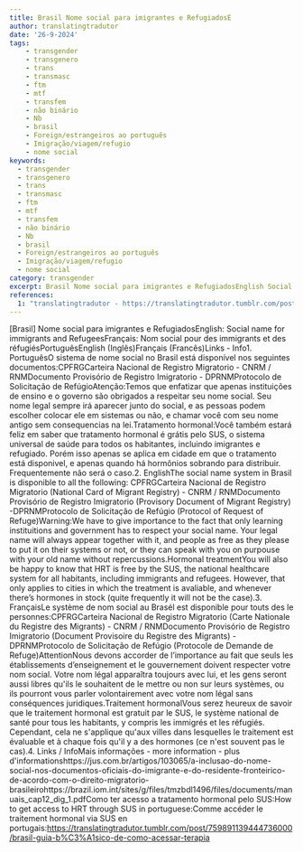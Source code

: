 ```yaml
---
title: Brasil Nome social para imigrantes e RefugiadosE
author: translatingtradutor
date: '26-9-2024'
tags:
    - transgender
    - transgenero
    - trans
    - transmasc
    - ftm
    - mtf
    - transfem
    - não binário
    - Nb
    - brasil
    - Foreign/estrangeiros ao português
    - Imigração/viagem/refugio
    - nome social
keywords:
  - transgender
  - transgenero
  - trans
  - transmasc
  - ftm
  - mtf
  - transfem
  - não binário
  - Nb
  - brasil
  - Foreign/estrangeiros ao português
  - Imigração/viagem/refugio
  - nome social
category: transgender
excerpt: Brasil Nome social para imigrantes e RefugiadosEnglish Social name for immigrants and RefugeesFrançais Nom social pour des immigrants et des réfug...
references:
  1: "translatingtradutor - https://translatingtradutor.tumblr.com/post/762706876125282304/brasil-nome-social-para-imigrantes-e-refugiados"
---
```


[Brasil] Nome social para imigrantes e RefugiadosEnglish: Social name for immigrants and RefugeesFrançais: Nom social pour des immigrants et des réfugiésPortuguêsEnglish (Inglês)Français (Francês)Links - Info1. PortuguêsO sistema de nome social no Brasil está disponível nos seguintes documentos:CPFRGCarteira Nacional de Registro Migratorio - CNRM / RNMDocumento Provisório de Registro Imigratorio - DPRNMProtocolo de Solicitação de RefúgioAtenção:Temos que enfatizar que apenas instituições de ensino e o governo são obrigados a respeitar seu nome social. Seu nome legal sempre irá aparecer junto do social, e as pessoas podem escolher colocar ele em sistemas ou não, e chamar você com seu nome antigo sem consequencias na lei.Tratamento hormonal:Você também estará feliz em saber que tratamento hormonal é grátis pelo SUS, o sistema universal de saúde para todos os habitantes, incluindo imigrantes e refugiado. Porém isso apenas se aplica em cidade em que o tratamento está disponivel, e apenas quando há hormônios sobrando para distribuir. Frequentemente não será o caso.2. EnglishThe social name system in Brasil is disponible to all the following: CPFRGCarteira Nacional de Registro Migratorio (National Card of Migrant Registry) - CNRM / RNMDocumento Provisório de Registro Imigratorio (Provisory Document of Migrant Registry) -DPRNMProtocolo de Solicitação de Refúgio (Protocol of Request of Refuge)Warning:We have to give importance to the fact that only learning instituitions and government has to respect your social name. Your legal name will always appear together with it, and people as free as they please to put it on their systems or not, or they can speak with you on purpouse with your old name without repercussions.Hormonal treatmentYou will also be happy to know that HRT is free by the SUS, the national healthcare system for all habitants, including immigrants and refugees. However, that only applies to cities in which the treatment is avaliable, and whenever there’s hormones in stock (quite frequently it will not be the case).3. FrançaisLe système de nom social au Brasél est disponible pour touts des le personnes:CPFRGCarteira Nacional de Registro Migratorio (Carte Nationale du Registre des Migrants) - CNRM / RNMDocumento Provisório de Registro Imigratorio (Document Provisoire du Registre des Migrants) - DPRNMProtocolo de Solicitação de Refúgio (Protocole de Demande de Refuge)AttentionNous devons accorder de l’importance au fait que seuls les établissements d’enseignement et le gouvernement doivent respecter votre nom social. Votre nom légal apparaîtra toujours avec lui, et les gens seront aussi libres qu'ils le souhaitent de le mettre ou non sur leurs systèmes, ou ils pourront vous parler volontairement avec votre nom légal sans conséquences juridiques.Traitement hormonalVous serez heureux de savoir que le traitement hormonal est gratuit par le SUS, le système national de santé pour tous les habitants, y compris les immigrés et les réfugiés. Cependant, cela ne s'applique qu'aux villes dans lesquelles le traitement est évaluable et à chaque fois qu'il y a des hormones (ce n'est souvent pas le cas).4. Links / InfoMais informações - more information - plus d'informationshttps://jus.com.br/artigos/103065/a-inclusao-do-nome-social-nos-documentos-oficiais-do-imigrante-e-do-residente-fronteirico-de-acordo-com-o-direito-migratorio-brasileirohttps://brazil.iom.int/sites/g/files/tmzbdl1496/files/documents/manuais_cap12_dig_1.pdfComo ter acesso a tratamento hormonal pelo SUS:How to get access to HRT through SUS in portuguese:Comme accéder le traitement hormonal via SUS en portugais:https://translatingtradutor.tumblr.com/post/759891139444736000/brasil-guia-b%C3%A1sico-de-como-acessar-terapia